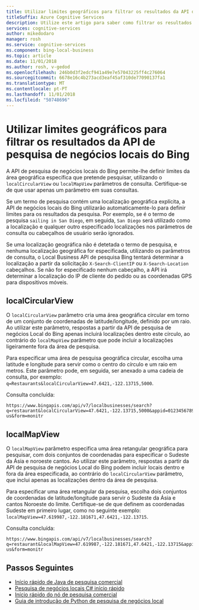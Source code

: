 ```yaml
---
title: Utilizar limites geográficos para filtrar os resultados da API de pesquisa de negócios locais do Bing | Documentos da Microsoft
titleSuffix: Azure Cognitive Services
description: Utilize este artigo para saber como filtrar os resultados da pesquisa da API de pesquisa de negócios locais do Bing.
services: cognitive-services
author: mikedodaro
manager: rosh
ms.service: cognitive-services
ms.component: bing-local-business
ms.topic: article
ms.date: 11/01/2018
ms.author: rosh, v-gedod
ms.openlocfilehash: 246b0d3f2edcf941a49e7e57043225ff4c276064
ms.sourcegitcommit: 6678e16c4b273acd3eaf45af310de77090137fa1
ms.translationtype: MT
ms.contentlocale: pt-PT
ms.lasthandoff: 11/01/2018
ms.locfileid: "50748696"
---
```

# <a name="use-geographic-boundaries-to-filter-results-from-the-bing-local-business-search-api"></a>Utilizar limites geográficos para filtrar os resultados da API de pesquisa de negócios locais do Bing

A API de pesquisa de negócios locais do Bing permite-lhe definir limites da área geográfica específica que pretende pesquisar, utilizando o `localCircularView` ou `localMapView` parâmetros de consulta. Certifique-se de que usar apenas um parâmetro em suas consultas. 

Se um termo de pesquisa contém uma localização geográfica explícita, a API de negócios locais do Bing utilizarão automaticamente-lo para definir limites para os resultados da pesquisa. Por exemplo, se é o termo de pesquisa `sailing in San Diego`, em seguida, `San Diego` será utilizado como a localização e qualquer outro especificado localizações nos parâmetros de consulta ou cabeçalhos de usuário serão ignorados. 

Se uma localização geográfica não é detetada o termo de pesquisa, e nenhuma localização geográfica for especificada, utilizando os parâmetros de consulta, o Local Business API de pesquisa Bing tentará determinar a localização a partir da solicitação `X-Search-ClientIP` ou `X-Search-Location` cabeçalhos. Se não for especificado nenhum cabeçalho, a API irá determinar a localização do IP de cliente do pedido ou as coordenadas GPS para dispositivos móveis.

## <a name="localcircularview"></a>localCircularView

O `localCircularView` parâmetro cria uma área geográfica circular em torno de um conjunto de coordenadas de latitude/longitude, definido por um raio. Ao utilizar este parâmetro, respostas a partir da API de pesquisa de negócios Local do Bing apenas incluirá localizações dentro este círculo, ao contrário do `localMapView` parâmetro que pode incluir a localizações ligeiramente fora da área de pesquisa.

Para especificar uma área de pesquisa geográfica circular, escolha uma latitude e longitude para servir como o centro do círculo e um raio em metros. Este parâmetro pode, em seguida, ser anexado a uma cadeia de consulta, por exemplo: `q=Restaurants&localCircularView=47.6421,-122.13715,5000`.

Consulta concluída:

````
https://www.bingapis.com/api/v7/localbusinesses/search?q=restaurant&localCircularView=47.6421,-122.13715,5000&appid=0123456789ABCDEF&mkt=en-us&form=monitr
````

## <a name="localmapview"></a>localMapView

O `localMapView` parâmetro especifica uma área retangular geográfica para pesquisar, com dois conjuntos de coordenadas para especificar o Sudeste da Ásia e noroeste cantos. Ao utilizar este parâmetro, respostas a partir da API de pesquisa de negócios Local do Bing podem incluir locais dentro e fora da área especificada, ao contrário do `localCircularView` parâmetro, que inclui apenas as localizações dentro da área de pesquisa.

Para especificar uma área retangular da pesquisa, escolha dois conjuntos de coordenadas de latitude/longitude para servir o Sudeste da Ásia e cantos Noroeste do limite. Certifique-se de que definem as coordenadas Sudeste em primeiro lugar, como no seguinte exemplo: `localMapView=47.619987,-122.181671,47.6421,-122.13715`.

Consulta concluída:

````
https://www.bingapis.com/api/v7/localbusinesses/search?q=restaurant&localMapView=47.619987,-122.181671,47.6421,-122.13715&appid=0123456789ABCDEF&mkt=en-us&form=monitr
````

## <a name="next-steps"></a>Passos Seguintes
- [Início rápido de Java de pesquisa comercial](quickstarts/local-search-java-quickstart.md)
- [Pesquisa de negócios locais C# início rápido](quickstarts/local-quickstart.md)
- [Início rápido do nó de pesquisa comercial](quickstarts/local-search-node-quickstart.md)
- [Guia de introdução de Python de pesquisa de negócios local](quickstarts/local-search-python-quickstart.md)
